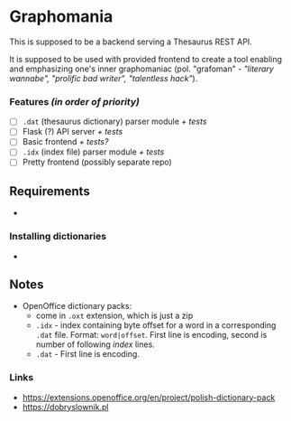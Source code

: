 # Graphomania

This is supposed to be a backend serving a Thesaurus REST API.

It is supposed to be used with provided frontend to create a tool enabling and emphasizing one's
inner graphomaniac (pol. "grafoman" - *"literary wannabe", "prolific bad writer", "talentless
hack"*).

### Features *(in order of priority)*

- [ ] `.dat` (thesaurus dictionary) parser module *+ tests*
- [ ] Flask (?) API server *+ tests*
- [ ] Basic frontend *+ tests?*
- [ ] `.idx` (index file) parser module *+ tests*
- [ ] Pretty frontend (possibly separate repo)

## Requirements

- 

### Installing dictionaries

- 

## Notes

- OpenOffice dictionary packs:
  - come in `.oxt` extension, which is just a zip
  - `.idx` - index containing byte offset for a word in a corresponding `.dat` file.
  Format: `word|offset`. First line is encoding, second is number of following *index* lines.
  - `.dat` - First line is encoding.

### Links

- https://extensions.openoffice.org/en/project/polish-dictionary-pack
- https://dobryslownik.pl
